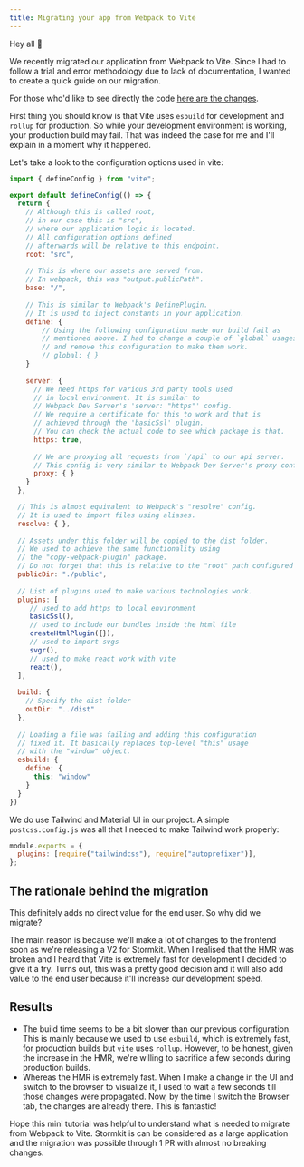 ```yaml
---
title: Migrating your app from Webpack to Vite
---
```


Hey all 👋

We recently migrated our application from Webpack to Vite. 
Since I had to follow a trial and error methodology due to lack of documentation, I wanted to create 
a quick guide on our migration.

For those who'd like to see directly the code [here are the changes](https://github.com/stormkit-io/app-stormkit-io/pull/406/files#diff-6a3b01ba97829c9566ef2d8dc466ffcffb4bdac08706d3d6319e42e0aa6890dd). 

First thing you should know is that Vite uses `esbuild` for development and `rollup` for production. So while your development environment is working, your production build may fail. That was indeed the case for me and I'll explain in a moment why it happened.

Let's take a look to the configuration options used in vite:  

```js
import { defineConfig } from "vite";

export default defineConfig(() => {
  return {
    // Although this is called root, 
    // in our case this is "src", 
    // where our application logic is located. 
    // All configuration options defined 
    // afterwards will be relative to this endpoint.
    root: "src",
    
    // This is where our assets are served from. 
    // In webpack, this was "output.publicPath".
    base: "/",
    
    // This is similar to Webpack's DefinePlugin. 
    // It is used to inject constants in your application.
    define: { 
        // Using the following configuration made our build fail as 
        // mentioned above. I had to change a couple of `global` usages 
        // and remove this configuration to make them work.
        // global: { }
    }
 
    server: {
      // We need https for various 3rd party tools used 
      // in local environment. It is similar to 
      // Webpack Dev Server's 'server: "https"' config.
      // We require a certificate for this to work and that is 
      // achieved through the 'basicSsl' plugin.
      // You can check the actual code to see which package is that.
      https: true,
     
      // We are proxying all requests from `/api` to our api server. 
      // This config is very similar to Webpack Dev Server's proxy config. 
      proxy: { }
    }
  },

  // This is almost equivalent to Webpack's "resolve" config. 
  // It is used to import files using aliases.
  resolve: { },
  
  // Assets under this folder will be copied to the dist folder. 
  // We used to achieve the same functionality using 
  // the "copy-webpack-plugin" package.
  // Do not forget that this is relative to the "root" path configured above.
  publicDir: "./public",
 
  // List of plugins used to make various technologies work.
  plugins: [
     // used to add https to local environment
     basicSsl(),
     // used to include our bundles inside the html file
     createHtmlPlugin({}),
     // used to import svgs
     svgr(),
     // used to make react work with vite
     react(),
  ],
 
  build: {
    // Specify the dist folder
    outDir: "../dist"
  },
  
  // Loading a file was failing and adding this configuration
  // fixed it. It basically replaces top-level "this" usage
  // with the "window" object.
  esbuild: {
    define: { 
      this: "window"
    }
  }
})
```

We do use Tailwind and Material UI in our project. A simple `postcss.config.js` was all that I needed to make Tailwind work properly: 

```js
module.exports = {
  plugins: [require("tailwindcss"), require("autoprefixer")],
};
```

## The rationale behind the migration

This definitely adds no direct value for the end user. So why did we migrate? 

The main reason is because we'll make a lot of changes to the frontend soon as we're releasing a V2 for Stormkit. When I realised that the HMR was broken and I heard that Vite is extremely fast for development I decided to give it a try. Turns out, this was a pretty good decision and it will also add value to the end user because it'll increase our development speed. 

## Results

- The build time seems to be a bit slower than our previous configuration. This is mainly because we used to use `esbuild`, which is extremely fast, for production builds but `vite` uses `rollup`. However, to be honest, given the increase in the HMR, we're willing to sacrifice a few seconds during production builds. 
- Whereas the HMR is extremely fast. When I make a change in the UI and switch to the browser to visualize it, I used to wait a few seconds till those changes were propagated. Now, by the time I switch the Browser tab, the changes are already there. This is fantastic! 

Hope this mini tutorial was helpful to understand what is needed to migrate from Webpack to Vite. Stormkit is can be considered as a large application and the migration was possible through 1 PR with almost no breaking changes. 